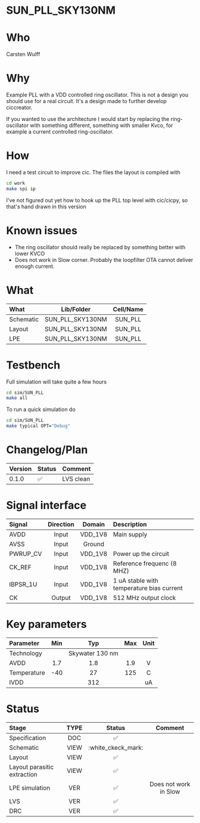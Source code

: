 
# SUN_PLL_SKY130NM

# Who
Carsten Wulff

# Why
 Example PLL with a VDD controlled ring oscillator. This is not a design you
 should use for a real circuit. It's a design made to further develop
 ciccreator.
 
 If you wanted to use the architecture I would start by replacing the
 ring-oscillator with something different, something with smaller Kvco, for
 example a current controlled ring-oscillator.

# How
 I need a test circuit to improve cic. The files the layout is compiled with 
 
 ```bash
 cd work
 make spi ip 
 ```
 
 I've not figured out yet how to hook up the PLL top level with cic/cicpy, so 
 that's hand drawn in this version 
 
# Known issues
 
 - The ring oscillator should really be replaced by something better with lower KVCO
 - Does not work in Slow corner. Probably the loopfilter OTA cannot deliver
   enough current.


# What

| What            | Lib/Folder       | Cell/Name |
| :-              | :-:              | :-:       |
| Schematic       | SUN_PLL_SKY130NM | SUN_PLL |
| Layout          | SUN_PLL_SKY130NM | SUN_PLL |
| LPE             | SUN_PLL_SKY130NM | SUN_PLL |


# Testbench

Full simulation will take quite a few hours 

``` bash
cd sim/SUN_PLL
make all 
```

To run a quick simulation do 

``` bash
cd sim/SUN_PLL
make typical OPT="Debug"
```


# Changelog/Plan
| Version | Status | Comment|
| :-| :-| :-|
|0.1.0 | :white_check_mark: | LVS clean |


# Signal interface
| Signal   | Direction | Domain  | Description                               |
|:---------|:---------:|:-------:|:------------------------------------------|
| AVDD     | Input     | VDD_1V8 | Main supply                               |
| AVSS     | Input     | Ground  |                                           |
| PWRUP_CV | Input     | VDD_1V8 | Power up the circuit                      |
| CK_REF   | Input     | VDD_1V8 | Reference frequenc (8 MHZ)                |
| IBPSR_1U | Input     | VDD_1V8 | 1 uA stable with temperature bias current |
| CK       | Output    | VDD_1V8 | 512 MHz output clock                      |


# Key parameters
| Parameter   | Min | Typ             | Max | Unit |
|:------------|:---:|:---------------:|:---:|:----:|
| Technology  |     | Skywater 130 nm |     |      |
| AVDD        | 1.7 | 1.8             | 1.9 | V    |
| Temperature | -40 | 27              | 125 | C    |
| IVDD        |     | 312             |     | uA   |



# Status

| Stage                       | TYPE | Status             | Comment               |
|:----------------------------|:----:|:------------------:|:---------------------:|
| Specification               | DOC  | :white_check_mark: |                       |
| Schematic                   | VIEW | :white_ckeck_mark: |                       |
| Layout                      | VIEW | :white_check_mark: |                       |
| Layout parasitic extraction | VIEW | :white_check_mark: |                       |
| LPE simulation              | VER  | :white_check_mark: | Does not work in Slow |
| LVS                         | VER  | :white_check_mark:                |                       |
| DRC                         | VER  | :white_check_mark:                |                       |
